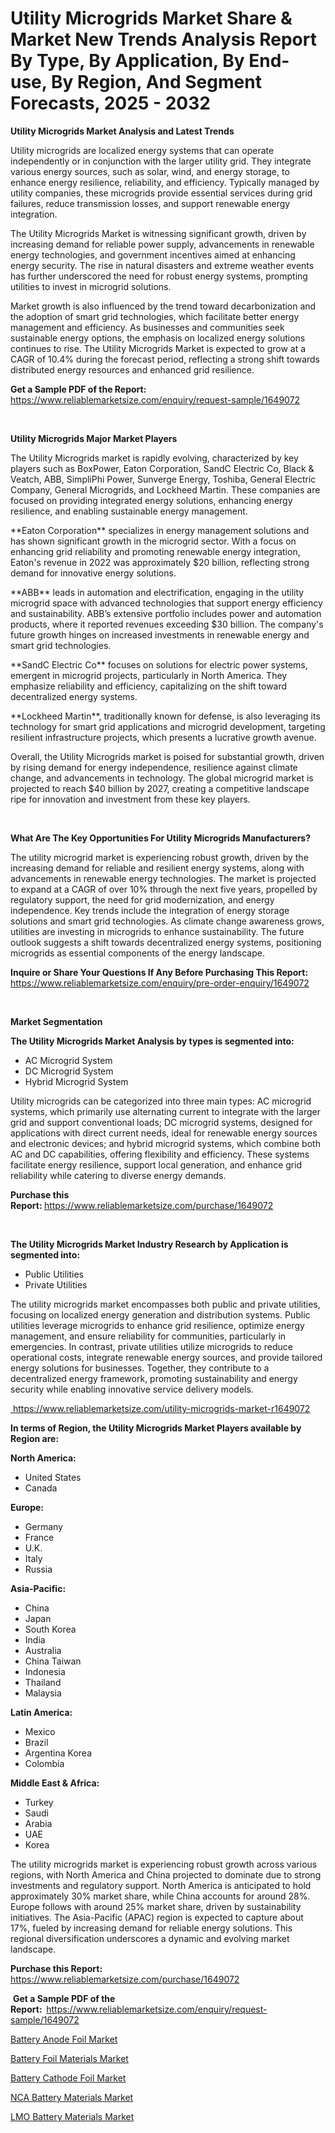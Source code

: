 <p><h1>Utility Microgrids Market Share & Market New Trends Analysis Report By Type, By Application, By End-use, By Region, And Segment Forecasts, 2025 - 2032</h1></p><p><strong>Utility Microgrids Market Analysis and Latest Trends</strong></p>
<p><p>Utility microgrids are localized energy systems that can operate independently or in conjunction with the larger utility grid. They integrate various energy sources, such as solar, wind, and energy storage, to enhance energy resilience, reliability, and efficiency. Typically managed by utility companies, these microgrids provide essential services during grid failures, reduce transmission losses, and support renewable energy integration.</p><p>The Utility Microgrids Market is witnessing significant growth, driven by increasing demand for reliable power supply, advancements in renewable energy technologies, and government incentives aimed at enhancing energy security. The rise in natural disasters and extreme weather events has further underscored the need for robust energy systems, prompting utilities to invest in microgrid solutions.</p><p>Market growth is also influenced by the trend toward decarbonization and the adoption of smart grid technologies, which facilitate better energy management and efficiency. As businesses and communities seek sustainable energy options, the emphasis on localized energy solutions continues to rise. The Utility Microgrids Market is expected to grow at a CAGR of 10.4% during the forecast period, reflecting a strong shift towards distributed energy resources and enhanced grid resilience.</p></p>
<p><strong>Get a Sample PDF of the Report:&nbsp;</strong> <a href="https://www.reliablemarketsize.com/enquiry/request-sample/1649072?utm_campaign=1932&utm_medium=2&utm_source=Github&utm_content=ia&utm_term=26032025&utm_id=utility-microgrids">https://www.reliablemarketsize.com/enquiry/request-sample/1649072</a></p>
<p>&nbsp;</p>
<p><strong>Utility Microgrids Major Market Players</strong></p>
<p><p>The Utility Microgrids market is rapidly evolving, characterized by key players such as BoxPower, Eaton Corporation, SandC Electric Co, Black & Veatch, ABB, SimpliPhi Power, Sunverge Energy, Toshiba, General Electric Company, General Microgrids, and Lockheed Martin. These companies are focused on providing integrated energy solutions, enhancing energy resilience, and enabling sustainable energy management.</p><p>**Eaton Corporation** specializes in energy management solutions and has shown significant growth in the microgrid sector. With a focus on enhancing grid reliability and promoting renewable energy integration, Eaton's revenue in 2022 was approximately $20 billion, reflecting strong demand for innovative energy solutions.</p><p>**ABB** leads in automation and electrification, engaging in the utility microgrid space with advanced technologies that support energy efficiency and sustainability. ABB’s extensive portfolio includes power and automation products, where it reported revenues exceeding $30 billion. The company's future growth hinges on increased investments in renewable energy and smart grid technologies.</p><p>**SandC Electric Co** focuses on solutions for electric power systems, emergent in microgrid projects, particularly in North America. They emphasize reliability and efficiency, capitalizing on the shift toward decentralized energy systems.</p><p>**Lockheed Martin**, traditionally known for defense, is also leveraging its technology for smart grid applications and microgrid development, targeting resilient infrastructure projects, which presents a lucrative growth avenue.</p><p>Overall, the Utility Microgrids market is poised for substantial growth, driven by rising demand for energy independence, resilience against climate change, and advancements in technology. The global microgrid market is projected to reach $40 billion by 2027, creating a competitive landscape ripe for innovation and investment from these key players.</p></p>
<p>&nbsp;</p>
<p><strong>What Are The Key Opportunities For Utility Microgrids Manufacturers?</strong></p>
<p><p>The utility microgrid market is experiencing robust growth, driven by the increasing demand for reliable and resilient energy systems, along with advancements in renewable energy technologies. The market is projected to expand at a CAGR of over 10% through the next five years, propelled by regulatory support, the need for grid modernization, and energy independence. Key trends include the integration of energy storage solutions and smart grid technologies. As climate change awareness grows, utilities are investing in microgrids to enhance sustainability. The future outlook suggests a shift towards decentralized energy systems, positioning microgrids as essential components of the energy landscape.</p></p>
<p><strong>Inquire or Share Your Questions If Any Before Purchasing This Report:</strong> <a href="https://www.reliablemarketsize.com/enquiry/pre-order-enquiry/1649072?utm_campaign=1932&utm_medium=2&utm_source=Github&utm_content=ia&utm_term=26032025&utm_id=utility-microgrids">https://www.reliablemarketsize.com/enquiry/pre-order-enquiry/1649072</a></p>
<p>&nbsp;</p>
<p><strong>Market Segmentation</strong></p>
<p><strong>The Utility Microgrids Market Analysis by types is segmented into:</strong></p>
<p><ul><li>AC Microgrid System</li><li>DC Microgrid System</li><li>Hybrid Microgrid System</li></ul></p>
<p><p>Utility microgrids can be categorized into three main types: AC microgrid systems, which primarily use alternating current to integrate with the larger grid and support conventional loads; DC microgrid systems, designed for applications with direct current needs, ideal for renewable energy sources and electronic devices; and hybrid microgrid systems, which combine both AC and DC capabilities, offering flexibility and efficiency. These systems facilitate energy resilience, support local generation, and enhance grid reliability while catering to diverse energy demands.</p></p>
<p><strong>Purchase this Report:&nbsp;</strong><a href="https://www.reliablemarketsize.com/purchase/1649072?utm_campaign=1932&utm_medium=2&utm_source=Github&utm_content=ia&utm_term=26032025&utm_id=utility-microgrids">https://www.reliablemarketsize.com/purchase/1649072</a></p>
<p>&nbsp;</p>
<p><strong>The Utility Microgrids Market Industry Research by Application is segmented into:</strong></p>
<p><ul><li>Public Utilities</li><li>Private Utilities</li></ul></p>
<p><p>The utility microgrids market encompasses both public and private utilities, focusing on localized energy generation and distribution systems. Public utilities leverage microgrids to enhance grid resilience, optimize energy management, and ensure reliability for communities, particularly in emergencies. In contrast, private utilities utilize microgrids to reduce operational costs, integrate renewable energy sources, and provide tailored energy solutions for businesses. Together, they contribute to a decentralized energy framework, promoting sustainability and energy security while enabling innovative service delivery models.</p></p>
<p><a href="https://www.reliablemarketsize.com/utility-microgrids-market-r1649072?utm_campaign=1932&utm_medium=2&utm_source=Github&utm_content=ia&utm_term=26032025&utm_id=utility-microgrids">&nbsp;https://www.reliablemarketsize.com/utility-microgrids-market-r1649072</a></p>
<p><strong>In terms of Region, the Utility Microgrids Market Players available by Region are:</strong></p>
<p>
    <p> <strong> North America: </strong>
        <ul>
            <li>United States</li>
            <li>Canada</li>
        </ul>
        </p> 
    <p> <strong> Europe: </strong>
        <ul>
            <li>Germany</li>
            <li>France</li>
            <li>U.K.</li>
            <li>Italy</li>
            <li>Russia</li>
        </ul>
        </p> 
    <p> <strong> Asia-Pacific: </strong>
        <ul>
            <li>China</li>
            <li>Japan</li>
            <li>South Korea</li>
            <li>India</li>
            <li>Australia</li>
            <li>China Taiwan</li>
            <li>Indonesia</li>
            <li>Thailand</li>
            <li>Malaysia</li>
        </ul>
        </p> 
    <p> <strong> Latin America: </strong>
        <ul>
            <li>Mexico</li>
            <li>Brazil</li>
            <li>Argentina Korea</li>
            <li>Colombia</li>
        </ul>
        </p> 
    <p> <strong> Middle East & Africa: </strong>
        <ul>
            <li>Turkey</li>
            <li>Saudi</li>
            <li>Arabia</li>
            <li>UAE</li>
            <li>Korea</li>
        </ul>
    </p>
    </p>
<p><p>The utility microgrids market is experiencing robust growth across various regions, with North America and China projected to dominate due to strong investments and regulatory support. North America is anticipated to hold approximately 30% market share, while China accounts for around 28%. Europe follows with around 25% market share, driven by sustainability initiatives. The Asia-Pacific (APAC) region is expected to capture about 17%, fueled by increasing demand for reliable energy solutions. This regional diversification underscores a dynamic and evolving market landscape.</p></p>
<p><strong>Purchase this Report: </strong><a href="https://www.reliablemarketsize.com/purchase/1649072?utm_campaign=1932&utm_medium=2&utm_source=Github&utm_content=ia&utm_term=26032025&utm_id=utility-microgrids">https://www.reliablemarketsize.com/purchase/1649072</a></p>
<p>&nbsp;<strong>Get a Sample PDF of the Report:&nbsp;&nbsp;</strong><a href="https://www.reliablemarketsize.com/enquiry/request-sample/1649072?utm_campaign=1932&utm_medium=2&utm_source=Github&utm_content=ia&utm_term=26032025&utm_id=utility-microgrids">https://www.reliablemarketsize.com/enquiry/request-sample/1649072</a></p>
<p><strong></strong></p>
<p><p><a href="https://github.com/vimar16th/Market-Research-Report-List-7/blob/main/battery-anode-foil-market.md?utm_campaign=1932&utm_medium=2&utm_source=Github&utm_content=ia&utm_term=26032025&utm_id=utility-microgrids">Battery Anode Foil Market</a></p><p><a href="https://github.com/fahieraudau9/Market-Research-Report-List-1/blob/main/battery-foil-materials-market.md?utm_campaign=1932&utm_medium=2&utm_source=Github&utm_content=ia&utm_term=26032025&utm_id=utility-microgrids">Battery Foil Materials Market</a></p><p><a href="https://github.com/maikefelanc3/Market-Research-Report-List-1/blob/main/battery-cathode-foil-market.md?utm_campaign=1932&utm_medium=2&utm_source=Github&utm_content=ia&utm_term=26032025&utm_id=utility-microgrids">Battery Cathode Foil Market</a></p><p><a href="https://github.com/shiahbuyerin/Market-Research-Report-List-1/blob/main/nca-battery-materials-market.md?utm_campaign=1932&utm_medium=2&utm_source=Github&utm_content=ia&utm_term=26032025&utm_id=utility-microgrids">NCA Battery Materials Market</a></p><p><a href="https://github.com/yaldotiedegq/Market-Research-Report-List-1/blob/main/lmo-battery-materials-market.md?utm_campaign=1932&utm_medium=2&utm_source=Github&utm_content=ia&utm_term=26032025&utm_id=utility-microgrids">LMO Battery Materials Market</a></p></p>